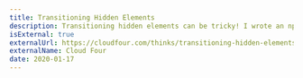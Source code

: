 ```yaml
---
title: Transitioning Hidden Elements
description: Transitioning hidden elements can be tricky! I wrote an npm package to provide a reusable solution.
isExternal: true
externalUrl: https://cloudfour.com/thinks/transitioning-hidden-elements/
externalName: Cloud Four
date: 2020-01-17
---
```

